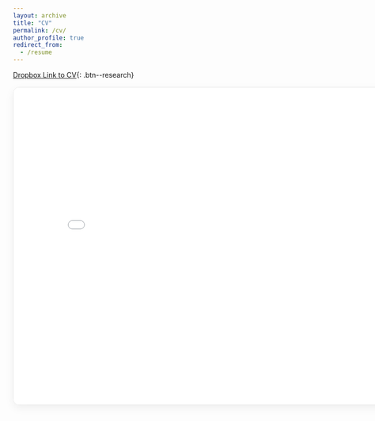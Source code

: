 ```yaml
---
layout: archive
title: "CV"
permalink: /cv/
author_profile: true
redirect_from:
  - /resume
---
```

<!-- Google tag (gtag.js) -->
<script async src="https://www.googletagmanager.com/gtag/js?id=G-PKJS2WFZ01"></script>
<script>
  window.dataLayer = window.dataLayer || [];
  function gtag(){dataLayer.push(arguments);}
  gtag('js', new Date());

  gtag('config', 'G-PKJS2WFZ01');
</script>



[Dropbox Link to CV](https://www.dropbox.com/scl/fi/nhsnceoojiq62xayrpb33/IpekSener-CV.pdf?rlkey=dzz2idf087oknmjyytets2vfm&dl=0){: .btn--research}
 
<style>
/* Smaller inline PDF box */
.pdf-embed {
  width: min(820px, 92vw);   /* narrower box */
  height: 640px;             /* shorter box */
  margin: 1rem 0 2rem 0;    /* center on page */
  border: 1px solid rgba(0,0,0,.08);
  border-radius: 12px;
  box-shadow: 0 6px 18px rgba(0,0,0,.06);
  overflow: hidden;
}
.pdf-embed iframe { width: 100%; height: 100%; display: block; border: 0; }

@media (max-width: 640px) {
  .pdf-embed { height: 70vh; } /* more compact on small screens */
}
</style>


<div class="pdf-embed">
  <iframe
    src="{{ '/files/IpekSener-CV.pdf#view=FitH&zoom=page-width&toolbar=0' | relative_url }}"
    width="100%"
    height="100%"
    style="border:0"
    loading="lazy">
  </iframe>
</div>

